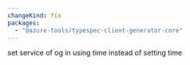 ```yaml
---
changeKind: fix
packages:
  - "@azure-tools/typespec-client-generator-core"
---
```


set service of og in using time instead of setting time